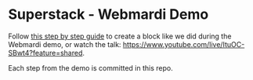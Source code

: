 # Superstack - Webmardi Demo

Follow [this step by step guide](./docs/create-block-step-by-step.md) to create a block like we did during the Webmardi demo, or watch the talk: https://www.youtube.com/live/ItuOC-SBwt4?feature=shared.

Each step from the demo is committed in this repo.
